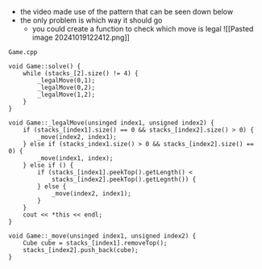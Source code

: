 - the video made use of the pattern that can be seen down below
- the only problem is which way it should go
	- you could create a function to check which move is legal
![[Pasted image 20241019122412.png]]

`Game.cpp`
```
void Game::solve() {
	while (stacks_[2].size() != 4) {
		_legalMove(0,1);
		_legalMove(0,2);
		_legalMove(1,2);
	}
}

void Game::_legalMove(unsinged index1, unsigned index2) {
	if (stacks_[index1].size() == 0 && stacks_[index2].size() > 0) {
		_move(index2, index1);
	} else if (stacks_index1.size() > 0 && stacks_[index2].size() == 0) {
		_move(index1, index);
	} else if () {
		if (stacks_[index1].peekTop().getLength() <
			stacks_[index2].peekTop().getLegnth()) {
		} else {
			_move(index2, index1);
		}
	}
	cout << *this << endl;
}

void Game::_move(unsinged index1, unsigned index2) {
	Cube cube = stacks_[index1].removeTop();
	stacks_[index2].push_back(cube);
}
```

